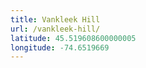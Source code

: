 ```yaml
---
title: Vankleek Hill
url: /vankleek-hill/
latitude: 45.519608600000005
longitude: -74.6519669
---
```

